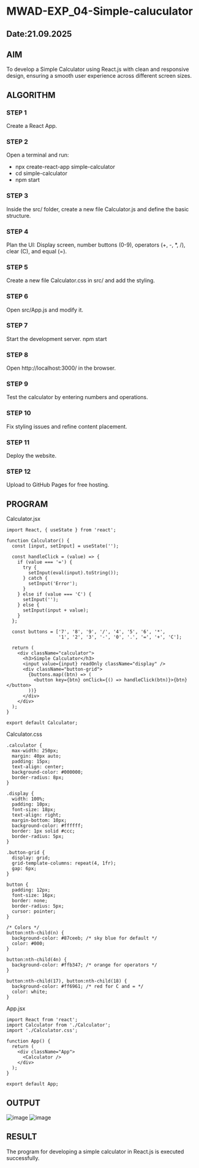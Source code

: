 # MWAD-EXP_04-Simple-caluculator
## Date:21.09.2025

## AIM
To  develop a Simple Calculator using React.js with clean and responsive design, ensuring a smooth user experience across different screen sizes.

## ALGORITHM
### STEP 1
Create a React App.

### STEP 2
Open a terminal and run:
  <ul><li>npx create-react-app simple-calculator</li>
  <li>cd simple-calculator</li>
  <li>npm start</li></ul>

### STEP 3
Inside the src/ folder, create a new file Calculator.js and define the basic structure.

### STEP 4
Plan the UI: Display screen, number buttons (0-9), operators (+, -, *, /), clear (C), and equal (=).

### STEP 5
Create a new file Calculator.css in src/ and add the styling.

### STEP 6
Open src/App.js and modify it.

### STEP 7
Start the development server.
  npm start

### STEP 8
Open http://localhost:3000/ in the browser.

### STEP 9
Test the calculator by entering numbers and operations.

### STEP 10
Fix styling issues and refine content placement.

### STEP 11
Deploy the website.

### STEP 12
Upload to GitHub Pages for free hosting.

## PROGRAM
Calculator.jsx
```
import React, { useState } from 'react';

function Calculator() {
  const [input, setInput] = useState('');

  const handleClick = (value) => {
    if (value === '=') {
      try {
        setInput(eval(input).toString());
      } catch {
        setInput('Error');
      }
    } else if (value === 'C') {
      setInput('');
    } else {
      setInput(input + value);
    }
  };

  const buttons = ['7', '8', '9', '/', '4', '5', '6', '*',
                   '1', '2', '3', '-', '0', '.', '=', '+', 'C'];

  return (
    <div className="calculator">
      <h3>Simple Calculator</h3>
      <input value={input} readOnly className="display" />
      <div className="button-grid">
        {buttons.map((btn) => (
          <button key={btn} onClick={() => handleClick(btn)}>{btn}</button>
        ))}
      </div>
    </div>
  );
}

export default Calculator;

```
Calculator.css
```
.calculator {
  max-width: 250px;
  margin: 40px auto;
  padding: 15px;
  text-align: center;
  background-color: #000000;
  border-radius: 8px;
}

.display {
  width: 100%;
  padding: 10px;
  font-size: 18px;
  text-align: right;
  margin-bottom: 10px;
  background-color: #ffffff;
  border: 1px solid #ccc;
  border-radius: 5px;
}

.button-grid {
  display: grid;
  grid-template-columns: repeat(4, 1fr);
  gap: 6px;
}

button {
  padding: 12px;
  font-size: 16px;
  border: none;
  border-radius: 5px;
  cursor: pointer;
}

/* Colors */
button:nth-child(n) {
  background-color: #87ceeb; /* sky blue for default */
  color: #000;
}

button:nth-child(4n) {
  background-color: #ffb347; /* orange for operators */
}

button:nth-child(17), button:nth-child(18) {
  background-color: #ff6961; /* red for C and = */
  color: white;
}

```
App.jsx
```
import React from 'react';
import Calculator from './Calculator';
import './Calculator.css';

function App() {
  return (
    <div className="App">
      <Calculator />
    </div>
  );
}

export default App;

```



## OUTPUT
![image](https://github.com/user-attachments/assets/437897da-295e-4677-bd72-d2f85adcf0a9)
![image](https://github.com/user-attachments/assets/3fabb192-8793-4f57-9d4a-60ebd508c1dc)


## RESULT
The program for developing a simple calculator in React.js is executed successfully.
